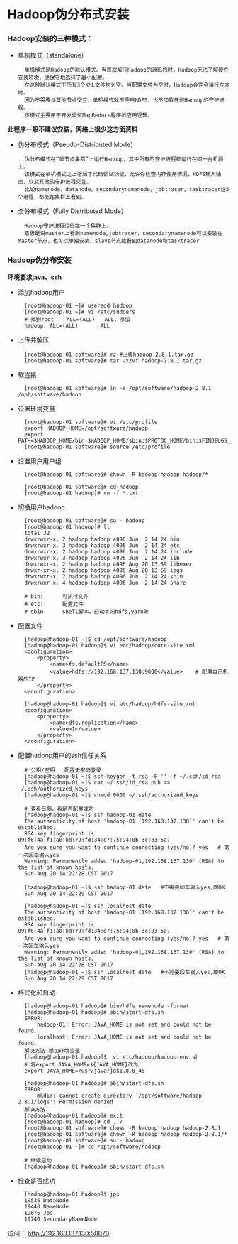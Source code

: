 # Hadoop伪分布式安装

### Hadoop安装的三种模式：

- 单机模式（standalone）
		
		单机模式是Hadoop的默认模式。当首次解压Hadoop的源码包时，Hadoop无法了解硬件安装环境，便保守地选择了最小配置。
        在这种默认模式下所有3个XML文件均为空。当配置文件为空时，Hadoop会完全运行在本地。
        因为不需要与其他节点交互，单机模式就不使用HDFS，也不加载任何Hadoop的守护进程。
        该模式主要用于开发调试MapReduce程序的应用逻辑。
**此程序一般不建议安装，网络上很少这方面资料**
 
- 伪分布模式（Pseudo-Distributed Mode）
		
		伪分布模式在“单节点集群”上运行Hadoop，其中所有的守护进程都运行在同一台机器上。
    	该模式在单机模式之上增加了代码调试功能，允许你检查内存使用情况，HDFS输入输出，以及其他的守护进程交互。
		比如namenode，datanode，secondarynamenode，jobtracer，tasktracer这5个进程，都能在集群上看到。
     
- 全分布模式（Fully Distributed Mode）
		
		Hadoop守护进程运行在一个集群上。
		意思是说master上看到namenode,jobtracer，secondarynamenode可以安装在master节点，也可以单独安装。slave节点能看到datanode和tasktracer
		
### Hadoop伪分布安装

**环境要求java、ssh**

- 添加hadoop用户

		[root@hadoop-01 ~]# useradd hadoop
		[root@hadoop-01 ~]# vi /etc/sudoers
		# 找到root 	ALL=(ALL) 	ALL，添加
		hadoop 	ALL=(ALL)       ALL
	
- 上传并解压

		[root@hadoop-01 software]# rz #上传hadoop-2.8.1.tar.gz
		[root@hadoop-01 software]# tar -xzvf hadoop-2.8.1.tar.gz	
- 软连接

		[root@hadoop-01 software]# ln -s /opt/software/hadoop-2.8.1 /opt/software/hadoop
		
- 设置环境变量

		[root@hadoop-01 software]# vi /etc/profile
		export HADOOP_HOME=/opt/software/hadoop
		export PATH=$HADOOP_HOME/bin:$HADOOP_HOME/sbin:$PROTOC_HOME/bin:$FINDBUGS_HOME/bin:$MAVEN_HOME/bin:$JAVA_HOME/bin:$PATH
		[root@hadoop-01 software]# source /etc/profile
		
- 设置用户用户组	
	
		[root@hadoop-01 software]# chown -R hadoop:hadoop hadoop/*
				
		[root@hadoop-01 software]# cd hadoop
		[root@hadoop-01 hadoop]# rm -f *.txt
		
		
- 切换用户hadoop
		
		[root@hadoop-01 software]# su - hadoop
		[root@hadoop-01 hadoop]# ll
		total 32
		drwxrwxr-x. 2 hadoop hadoop 4096 Jun  2 14:24 bin
		drwxrwxr-x. 3 hadoop hadoop 4096 Jun  2 14:24 etc
		drwxrwxr-x. 2 hadoop hadoop 4096 Jun  2 14:24 include
		drwxrwxr-x. 3 hadoop hadoop 4096 Jun  2 14:24 lib
		drwxrwxr-x. 2 hadoop hadoop 4096 Aug 20 13:59 libexec
		drwxr-xr-x. 2 hadoop hadoop 4096 Aug 20 13:59 logs
		drwxrwxr-x. 2 hadoop hadoop 4096 Jun  2 14:24 sbin
		drwxrwxr-x. 4 hadoop hadoop 4096 Jun  2 14:24 share	
		
		# bin:		可执行文件
		# etc: 		配置文件
		# sbin:		shell脚本，启动关闭hdfs,yarn等
		
		
- 配置文件

		[hadoop@hadoop-01 ~]$ cd /opt/software/hadoop
		[hadoop@hadoop-01 hadoop]$ vi etc/hadoop/core-site.xml
		<configuration>
		    <property>
		        <name>fs.defaultFS</name>
		        <value>hdfs://192.168.137.130:9000</value>    # 配置自己机器的IP
		    </property>
		</configuration>
		
		[hadoop@hadoop-01 hadoop]$ vi etc/hadoop/hdfs-site.xml
		<configuration>
		    <property>
		        <name>dfs.replication</name>
		        <value>1</value>
		    </property>
		</configuration>
		
		

- 配置hadoop用户的ssh信任关系

		# 公钥/密钥   配置无密码登录
		[hadoop@hadoop-01 ~]$ ssh-keygen -t rsa -P '' -f ~/.ssh/id_rsa
		[hadoop@hadoop-01 ~]$ cat ~/.ssh/id_rsa.pub >> ~/.ssh/authorized_keys
		[hadoop@hadoop-01 ~]$ chmod 0600 ~/.ssh/authorized_keys
		
		# 查看日期，看是否配置成功
		[hadoop@hadoop-01 ~]$ ssh hadoop-01 date
		The authenticity of host 'hadoop-01 (192.168.137.130)' can't be established.
		RSA key fingerprint is 09:f6:4a:f1:a0:bd:79:fd:34:e7:75:94:0b:3c:83:5a.
		Are you sure you want to continue connecting (yes/no)? yes   # 第一次回车输入yes
		Warning: Permanently added 'hadoop-01,192.168.137.130' (RSA) to the list of known hosts.
		Sun Aug 20 14:22:28 CST 2017
		
		[hadoop@hadoop-01 ~]$ ssh hadoop-01 date   #不需要回车输入yes,即OK
		Sun Aug 20 14:22:29 CST 2017
		
		[hadoop@hadoop-01 ~]$ ssh localhost date
		The authenticity of host 'hadoop-01 (192.168.137.130)' can't be established.
		RSA key fingerprint is 09:f6:4a:f1:a0:bd:79:fd:34:e7:75:94:0b:3c:83:5a.
		Are you sure you want to continue connecting (yes/no)? yes   # 第一次回车输入yes
		Warning: Permanently added 'hadoop-01,192.168.137.130' (RSA) to the list of known hosts.
		Sun Aug 20 14:22:28 CST 2017
		[hadoop@hadoop-01 ~]$ ssh localhost date   #不需要回车输入yes,即OK
		Sun Aug 20 14:22:29 CST 2017

- 格式化和启动

		[hadoop@hadoop-01 hadoop]# bin/hdfs namenode -format
		[hadoop@hadoop-01 hadoop]# sbin/start-dfs.sh
		ERROR:
			hadoop-01: Error: JAVA_HOME is not set and could not be found.			localhost: Error: JAVA_HOME is not set and could not be found.
		解决方法:添加环境变量
		[hadoop@hadoop-01 hadoop]$  vi etc/hadoop/hadoop-env.sh
		# 将export JAVA_HOME=${JAVA_HOME}改为
		export JAVA_HOME=/usr/java/jdk1.8.0_45
		
		[hadoop@hadoop-01 hadoop]# sbin/start-dfs.sh
		ERROR:
			mkdir: cannot create directory `/opt/software/hadoop-2.8.1/logs': Permission denied
		解决方法:
		[hadoop@hadoop-01 hadoop]# exit
		[root@hadoop-01 hadoop]# cd ../
		[root@hadoop-01 software]# chown -R hadoop:hadoop hadoop-2.8.1
		[root@hadoop-01 software]# chown -R hadoop:hadoop hadoop-2.8.1/*
		[root@hadoop-01 software]# su - hadoop
		[root@hadoop-01 ~]# cd /opt/software/hadoop
		
		# 继续启动
		[hadoop@hadoop-01 hadoop]# sbin/start-dfs.sh

- 检查是否成功

		[hadoop@hadoop-01 hadoop]$ jps
		19536 DataNode
		19440 NameNode
		19876 Jps
		19740 SecondaryNameNode
	
访问： http://192.168.137.130:50070
	
	
	